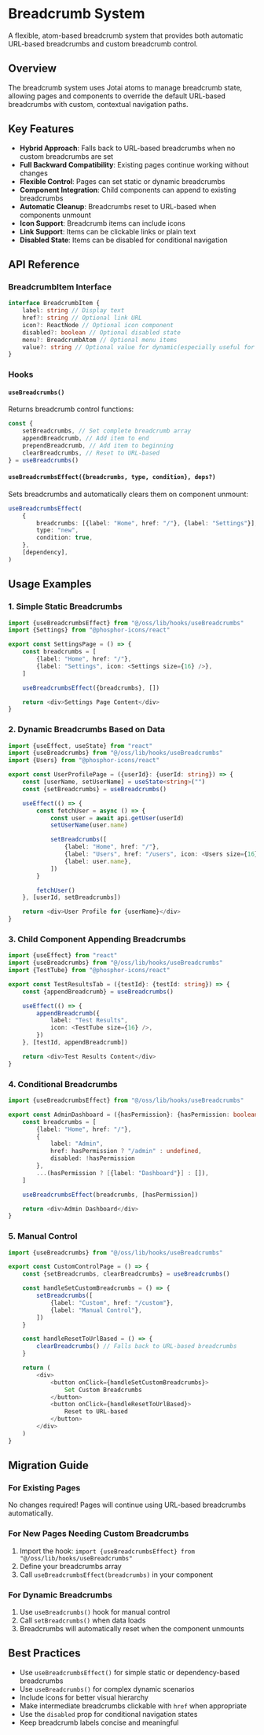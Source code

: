 # Breadcrumb System

A flexible, atom-based breadcrumb system that provides both automatic URL-based breadcrumbs and custom breadcrumb control.

## Overview

The breadcrumb system uses Jotai atoms to manage breadcrumb state, allowing pages and components to override the default URL-based breadcrumbs with custom, contextual navigation paths.

## Key Features

- **Hybrid Approach**: Falls back to URL-based breadcrumbs when no custom breadcrumbs are set
- **Full Backward Compatibility**: Existing pages continue working without changes
- **Flexible Control**: Pages can set static or dynamic breadcrumbs
- **Component Integration**: Child components can append to existing breadcrumbs
- **Automatic Cleanup**: Breadcrumbs reset to URL-based when components unmount
- **Icon Support**: Breadcrumb items can include icons
- **Link Support**: Items can be clickable links or plain text
- **Disabled State**: Items can be disabled for conditional navigation

## API Reference

### BreadcrumbItem Interface

```typescript
interface BreadcrumbItem {
    label: string // Display text
    href?: string // Optional link URL
    icon?: ReactNode // Optional icon component
    disabled?: boolean // Optional disabled state
    menu?: BreadcrumbAtom // Optional menu items
    value?: string // Optional value for dynamic(especially useful for uuids)
}
```

### Hooks

#### `useBreadcrumbs()`

Returns breadcrumb control functions:

```typescript
const {
    setBreadcrumbs, // Set complete breadcrumb array
    appendBreadcrumb, // Add item to end
    prependBreadcrumb, // Add item to beginning
    clearBreadcrumbs, // Reset to URL-based
} = useBreadcrumbs()
```

#### `useBreadcrumbsEffect({breadcrumbs, type, condition}, deps?)`

Sets breadcrumbs and automatically clears them on component unmount:

```typescript
useBreadcrumbsEffect(
    {
        breadcrumbs: [{label: "Home", href: "/"}, {label: "Settings"}],
        type: "new",
        condition: true,
    },
    [dependency],
)
```

## Usage Examples

### 1. Simple Static Breadcrumbs

```typescript
import {useBreadcrumbsEffect} from "@/oss/lib/hooks/useBreadcrumbs"
import {Settings} from "@phosphor-icons/react"

export const SettingsPage = () => {
    const breadcrumbs = [
        {label: "Home", href: "/"},
        {label: "Settings", icon: <Settings size={16} />},
    ]

    useBreadcrumbsEffect({breadcrumbs}, [])

    return <div>Settings Page Content</div>
}
```

### 2. Dynamic Breadcrumbs Based on Data

```typescript
import {useEffect, useState} from "react"
import {useBreadcrumbs} from "@/oss/lib/hooks/useBreadcrumbs"
import {Users} from "@phosphor-icons/react"

export const UserProfilePage = ({userId}: {userId: string}) => {
    const [userName, setUserName] = useState<string>("")
    const {setBreadcrumbs} = useBreadcrumbs()

    useEffect(() => {
        const fetchUser = async () => {
            const user = await api.getUser(userId)
            setUserName(user.name)

            setBreadcrumbs([
                {label: "Home", href: "/"},
                {label: "Users", href: "/users", icon: <Users size={16} />},
                {label: user.name},
            ])
        }

        fetchUser()
    }, [userId, setBreadcrumbs])

    return <div>User Profile for {userName}</div>
}
```

### 3. Child Component Appending Breadcrumbs

```typescript
import {useEffect} from "react"
import {useBreadcrumbs} from "@/oss/lib/hooks/useBreadcrumbs"
import {TestTube} from "@phosphor-icons/react"

export const TestResultsTab = ({testId}: {testId: string}) => {
    const {appendBreadcrumb} = useBreadcrumbs()

    useEffect(() => {
        appendBreadcrumb({
            label: "Test Results",
            icon: <TestTube size={16} />,
        })
    }, [testId, appendBreadcrumb])

    return <div>Test Results Content</div>
}
```

### 4. Conditional Breadcrumbs

```typescript
import {useBreadcrumbsEffect} from "@/oss/lib/hooks/useBreadcrumbs"

export const AdminDashboard = ({hasPermission}: {hasPermission: boolean}) => {
    const breadcrumbs = [
        {label: "Home", href: "/"},
        {
            label: "Admin",
            href: hasPermission ? "/admin" : undefined,
            disabled: !hasPermission
        },
        ...(hasPermission ? [{label: "Dashboard"}] : []),
    ]

    useBreadcrumbsEffect(breadcrumbs, [hasPermission])

    return <div>Admin Dashboard</div>
}
```

### 5. Manual Control

```typescript
import {useBreadcrumbs} from "@/oss/lib/hooks/useBreadcrumbs"

export const CustomControlPage = () => {
    const {setBreadcrumbs, clearBreadcrumbs} = useBreadcrumbs()

    const handleSetCustomBreadcrumbs = () => {
        setBreadcrumbs([
            {label: "Custom", href: "/custom"},
            {label: "Manual Control"},
        ])
    }

    const handleResetToUrlBased = () => {
        clearBreadcrumbs() // Falls back to URL-based breadcrumbs
    }

    return (
        <div>
            <button onClick={handleSetCustomBreadcrumbs}>
                Set Custom Breadcrumbs
            </button>
            <button onClick={handleResetToUrlBased}>
                Reset to URL-based
            </button>
        </div>
    )
}
```

## Migration Guide

### For Existing Pages

No changes required! Pages will continue using URL-based breadcrumbs automatically.

### For New Pages Needing Custom Breadcrumbs

1. Import the hook: `import {useBreadcrumbsEffect} from "@/oss/lib/hooks/useBreadcrumbs"`
2. Define your breadcrumbs array
3. Call `useBreadcrumbsEffect(breadcrumbs)` in your component

### For Dynamic Breadcrumbs

1. Use `useBreadcrumbs()` hook for manual control
2. Call `setBreadcrumbs()` when data loads
3. Breadcrumbs will automatically reset when the component unmounts

## Best Practices

- Use `useBreadcrumbsEffect()` for simple static or dependency-based breadcrumbs
- Use `useBreadcrumbs()` for complex dynamic scenarios
- Include icons for better visual hierarchy
- Make intermediate breadcrumbs clickable with `href` when appropriate
- Use the `disabled` prop for conditional navigation states
- Keep breadcrumb labels concise and meaningful

